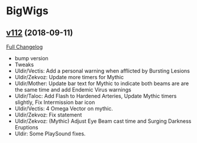 # BigWigs

## [v112](https://github.com/BigWigsMods/BigWigs/tree/v112) (2018-09-11)
[Full Changelog](https://github.com/BigWigsMods/BigWigs/compare/v111...v112)

- bump version  
- Tweaks  
- Uldir/Vectis: Add a personal warning when afflicted by Bursting Lesions  
- Uldir/Zekvoz: Update more timers for Mythic  
- Uldir/Mother: Update bar text for Mythic to indicate both beams are are the same time and add Endemic Virus warnings  
- Uldir/Taloc: Add Flash to Hardened Arteries, Update Mythic timers slightly, Fix Intermission bar icon  
- Uldir/Vectis: 4 Omega Vector on mythic.  
- Uldir/Zekvoz: Fix statement  
- Uldir/Zekvoz: (Mythic) Adjust Eye Beam cast time and Surging Darkness Eruptions  
- Uldir: Some PlaySound fixes.  
